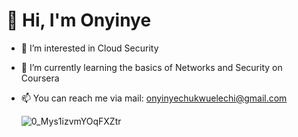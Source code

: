 # 👋 Hi, I'm Onyinye 

- 🌱 I’m interested in Cloud Security
- 🌱 I’m currently learning the basics of Networks and Security on Coursera
- 📫 You can reach me via mail: onyinyechukwuelechi@gmail.com
  
  ![0_Mys1izvmYOqFXZtr](https://github.com/Jacyoe/Jacyoe/assets/113101409/2df85b8b-4388-4cfd-a091-0ab2cd5e5a10)
